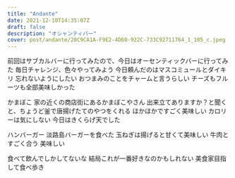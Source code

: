 ```yaml
---
title: "Andante"
date: 2021-12-10T14:35:07Z
draft: false
description: "オシャンティバー"
cover: post/andante/20C9CA1A-F9E2-4D60-922C-733C92711764_1_105_c.jpeg
---
```


前回はサブカルバーに行ってみたので、今日はオーセンティックバーに行ってみた
毎日チャレンジ、色々やってみよう
今日頼んだのはマスコミュールとダイキリ
忘れないようにしたい
おつまみのことをチャームと言うらしい
チーズもフルーツも全部美味しかった

かまぼこ
家の近くの商店街にあるかまぼこやさん
出来立てありますか？と聞くと、ちょうど釜で唐揚げたてのやつをくれる
ほかほかですごく美味しい
カロリーは気にしない
今日はきくらげ天でした

ハンバーガー
淡路島バーガーを食べた
玉ねぎは揚げると甘くて美味しい
牛肉とすごく合う
美味しい

食べて飲んでしかしてないな
結局これが一番好きなのかもしれない
美食家目指して食べ歩き
